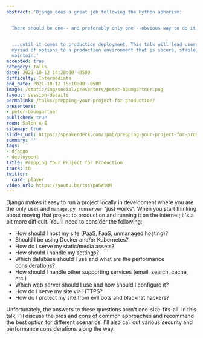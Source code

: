 ```yaml
---
abstract: 'Django does a great job following the Python aphorism:


  There should be one-- and preferably only one --obvious way to do it.


  ...until it comes to production deployment. This talk will lead users through the
  myriad of options to a production environment that is secure, stable, and easy to
  maintain.'
accepted: true
category: talks
date: 2021-10-12 14:20:00 -0500
difficulty: Intermediate
end_date: 2021-10-12 15:10:00 -0500
image: /static/img/social/presenters/peter-baumgartner.png
layout: session-details
permalink: /talks/prepping-your-project-for-production/
presenters:
- peter-baumgartner
published: true
room: Salon A-E
sitemap: true
slides_url: https://speakerdeck.com/ipmb/prepping-your-project-for-production
summary: ''
tags:
- django
- deployment
title: Prepping Your Project for Production
track: t0
twitter:
  card: player
video_url: https://youtu.be/tssYpA6WiQM
---
```


Django makes it easy to run a project locally in development where you are the only user and `manage.py runserver` "just works". When you start thinking about moving that project to production and running it on the internet; it's a bit more difficult. You'll need to consider the following:

* How should I host my site (PaaS, FaaS, unmanaged hosting)?
* Should I be using Docker and/or Kubernetes?
* How do I serve my static/media assets?
* How should I handle my settings?
* Which database should I use and what are the performance considerations?
* How should I handle other supporting services (email, search, cache, etc.)
* Which web server should I use and how should I configure it?
* How do I serve my site via HTTPS?
* How do I protect my site from evil bots and blackhat hackers?

Unfortunately, the answers to these questions aren't one-size-fits-all. In this talk, I'll discuss the pros and cons of common approaches and recommend the best option for different scenarios. I'll also call out various security and performance considerations along the way.
